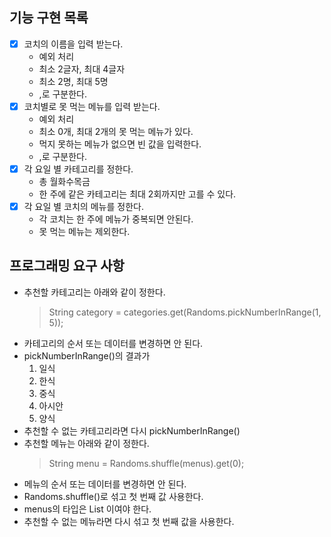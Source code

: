 ## 기능 구현 목록
- [x] 코치의 이름을 입력 받는다.
  - 예외 처리
  - 최소 2글자, 최대 4글자
  - 최소 2명, 최대 5명
  - ,로 구분한다.
- [x] 코치별로 못 먹는 메뉴를 입력 받는다.
  - 예외 처리
  - 최소 0개, 최대 2개의 못 먹는 메뉴가 있다.
  - 먹지 못하는 메뉴가 없으면 빈 값을 입력한다.
  - ,로 구분한다.
- [x] 각 요일 별 카테고리를 정한다.
  - 총 월화수목금
  - 한 주에 같은 카테고리는 최대 2회까지만 고를 수 있다.
- [x] 각 요일 별 코치의 메뉴를 정한다.
  - 각 코치는 한 주에 메뉴가 중복되면 안된다.
  - 못 먹는 메뉴는 제외한다.


## 프로그래밍 요구 사항
* 추천할 카테고리는 아래와 같이 정한다.
    > String category = categories.get(Randoms.pickNumberInRange(1, 5));
* 카테고리의 순서 또는 데이터를 변경하면 안 된다.
* pickNumberInRange()의 결과가
  1. 일식
  2. 한식
  3. 중식
  4. 아시안
  5. 양식
* 추천할 수 없는 카테고리라면 다시 pickNumberInRange()
* 추천할 메뉴는 아래와 같이 정한다. 
    > String menu = Randoms.shuffle(menus).get(0);
* 메뉴의 순서 또는 데이터를 변경하면 안 된다.
* Randoms.shuffle()로 섞고 첫 번째 값 사용한다.
* menus의 타입은 List<String> 이여야 한다.
* 추천할 수 없는 메뉴라면 다시 섞고 첫 번째 값을 사용한다.